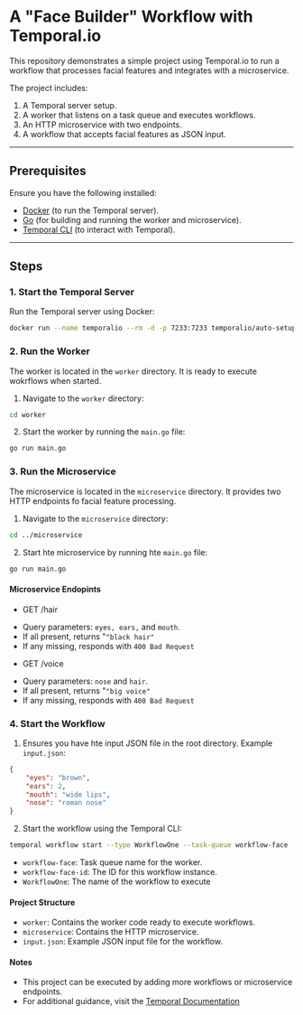 # A "Face Builder" Workflow with Temporal.io  

This repository demonstrates a simple project using Temporal.io to run a workflow that processes facial features and integrates with a microservice.  

The project includes:  
1. A Temporal server setup.  
2. A worker that listens on a task queue and executes workflows.  
3. An HTTP microservice with two endpoints.  
4. A workflow that accepts facial features as JSON input.  

---

## Prerequisites  

Ensure you have the following installed:  

- [Docker](https://www.docker.com/) (to run the Temporal server).  
- [Go](https://go.dev/) (for building and running the worker and microservice).  
- [Temporal CLI](https://docs.temporal.io/cli) (to interact with Temporal).  

---

## Steps  

### 1. Start the Temporal Server  

Run the Temporal server using Docker:  

```bash
docker run --name temporalio --rm -d -p 7233:7233 temporalio/auto-setup
```

### 2. Run the Worker

The worker is located in the `worker` directory. It is ready to execute wokrflows when started.

1. Navigate to the `worker` directory:

```bash
cd worker
```

2. Start the worker by running the `main.go` file:

```bash
go run main.go
```

### 3. Run the Microservice

The microservice is located in the `microservice` directory. It provides two HTTP endpoints fo facial feature processing.

1. Navigate to the `microservice` directory:

```bash
cd ../microservice
```

2. Start hte microservice by running hte `main.go` file:

```bash
go run main.go
```

#### Microservice Endopints

* GET /hair
- Query parameters: `eyes, ears,` and `mouth`.
- If all present, returns "`"black hair"`
- If any missing, responds with `400 Bad Request`
* GET /voice
- Query parameters: `nose` and `hair`.
- If all present, returns "`"big voice"`
- If any missing, responds with `400 Bad Request`

### 4. Start the Workflow

1. Ensures you have hte input JSON file in the root directory. Example `input.json`:

```json
{
    "eyes": "brown",
    "ears": 2,
    "mouth": "wide lips",
    "nose": "roman nose"
}
```

2. Start the workflow using the Temporal CLI:

```bash
temporal workflow start --type WorkflowOne --task-queue workflow-face --workflow-id workflow-face-id --input-file '../input.json'
```

- `workflow-face`: Task queue name for the worker.
- `workflow-face-id`: The ID for this workflow instance.
- `WorkflowOne`: The name of the workflow to execute

#### Project Structure

* `worker`: Contains the worker code ready to execute workflows.
* `microservice`: Contains the HTTP microservice.
* `input.json`: Example JSON input file for the workflow.

#### Notes

* This project can be executed by adding more workflows or microservice endpoints.
* For additional guidance, visit the [Temporal Documentation](https://docs.temporal.io)
